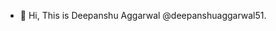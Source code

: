 - 👋 Hi, This is Deepanshu Aggarwal @deepanshuaggarwal51.
<!---
deepanshuaggarwal51/deepanshuaggarwal51 is a ✨ special ✨ repository because its `README.md` (this file) appears on your GitHub profile.
You can click the Preview link to take a look at your changes.
--->
